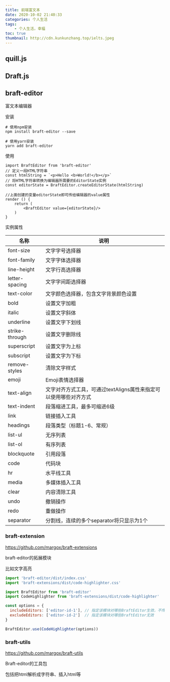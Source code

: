 ```yaml
---
title: 前端富文本
date: 2020-10-02 21:40:33
categories: 个人生活
tags:
    - 个人生活，幸福
toc: true
thumbnail: http://cdn.kunkunzhang.top/ielts.jpeg
---
```


  

<!--more-->

## quill.js





## Draft.js



## braft-editor

富文本编辑器

安装

```shell
# 使用npm安装
npm install braft-editor --save

# 使用yarn安装
yarn add braft-editor
```

使用

```react
import BraftEditor from 'braft-editor'
// 定义一段HTML字符串
const htmlString = `<p>Hello <b>World!</b></p>`
// 将HTML字符串转换为编辑器所需要的EditorState实例
const editorState = BraftEditor.createEditorState(htmlString)

//上面创建的变量editorState即可传给编辑器的value属性
render () {
    return (
        <BraftEditor value={editorState}/>
    )
}
```

实例属性

| **名称**       | **说明**                                                     |
| -------------- | ------------------------------------------------------------ |
| font-size      | 文字字号选择器                                               |
| font-family    | 文字字体选择器                                               |
| line-height    | 文字行高选择器                                               |
| letter-spacing | 文字字间距选择器                                             |
| text-color     | 文字颜色选择器，包含文字背景颜色设置                         |
| bold           | 设置文字加粗                                                 |
| italic         | 设置文字斜体                                                 |
| underline      | 设置文字下划线                                               |
| strike-through | 设置文字删除线                                               |
| superscript    | 设置文字为上标                                               |
| subscript      | 设置文字为下标                                               |
| remove-styles  | 清除文字样式                                                 |
| emoji          | Emoji表情选择器                                              |
| text-align     | 文字对齐方式工具，可通过textAligns属性来指定可以使用哪些对齐方式 |
| text-indent    | 段落缩进工具，最多可缩进6级                                  |
| link           | 链接插入工具                                                 |
| headings       | 段落类型（标题1-6、常规）                                    |
| list-ul        | 无序列表                                                     |
| list-ol        | 有序列表                                                     |
| blockquote     | 引用段落                                                     |
| code           | 代码块                                                       |
| hr             | 水平线工具                                                   |
| media          | 多媒体插入工具                                               |
| clear          | 内容清除工具                                                 |
| undo           | 撤销操作                                                     |
| redo           | 重做操作                                                     |
| separator      | 分割线，连续的多个separator将只显示为1个                     |

### braft-extension

https://github.com/margox/braft-extensions

braft-editor的拓展模块

比如文字高亮

```javascript
import 'braft-editor/dist/index.css'
import 'braft-extensions/dist/code-highlighter.css'

import BraftEditor from 'braft-editor'
import CodeHighlighter from 'braft-extensions/dist/code-highlighter'

const options = {
  includeEditors: ['editor-id-1'], // 指定该模块对哪些BraftEditor生效，不传此属性则对所有BraftEditor有效
  excludeEditors: ['editor-id-2']  // 指定该模块对哪些BraftEditor无效
}

BraftEditor.use(CodeHighlighter(options))
```



### braft-utils

https://github.com/margox/braft-utils

Braft-editor的工具包

包括把html解析成字符串、插入html等

```javascript
```



